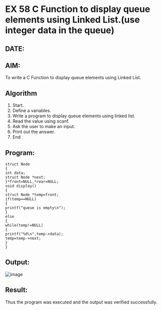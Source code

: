 # EX 58 C Function to display queue elements using Linked List.(use integer data in the queue)
## DATE:
## AIM:
To write a C Function to display queue elements using Linked List.

## Algorithm
1. Start.
2. Define a variables.
3. Write a program to display queue elements using linked list.
4. Read the value using scanf.
5. Ask the user to make an input.
6. Print out the answer.
7. End

## Program:
```
struct Node
{
int data;
struct Node *next;
}*front=NULL,*rear=NULL; 
void display()
{
struct Node *temp=front; 
if(temp==NULL)
{
printf("queue is empty\n");
}
else
{
while(temp!=NULL)
{
printf("%d\n",temp->data); 
temp=temp->next;
}
}
```
## Output:
![image](https://github.com/user-attachments/assets/de737d61-4d88-4ffa-9aba-0a0cb42e2156)



## Result:
Thus the program was executed and the output was verified successfully.
